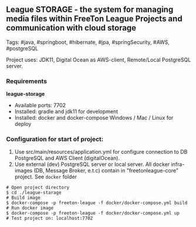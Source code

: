 League STORAGE - the system for managing media files within FreeTon League Projects and communication with cloud storage 
---
Tags: #java, #springboot, #hibernate, #jpa, #springSecurity, #AWS, #postgreSQL

Project uses: JDK11, Digital Ocean as AWS-client, Remote/Local PostgreSQL server.


### Requirements
**league-storage**
- Available ports: 7702
- Installed: gradle and jdk11 for development
- Installed: docker and docker-compose Windows / Mac / Linux for deploy


### Configuration for start of project:

1. Use src/main/resources/application.yml for configure connection to DB PostgreSQL and AWS Client (digitalOcean).
2. Use external (dev) PostgreSQL server or local server.
All docker infra-images (DB, Message Broker, e.t.c) contain in "freetonleague-core" project. See `docker` folder 
```
# Open project directory
$ cd ./league-starage
# Build image
$ docker-compose -p freeton-league -f docker/docker-compose.yml build
# Run docker image
$ docker-compose -p freeton-league -f docker/docker-compose.yml up
# Test project on: localhost:7702 
```
